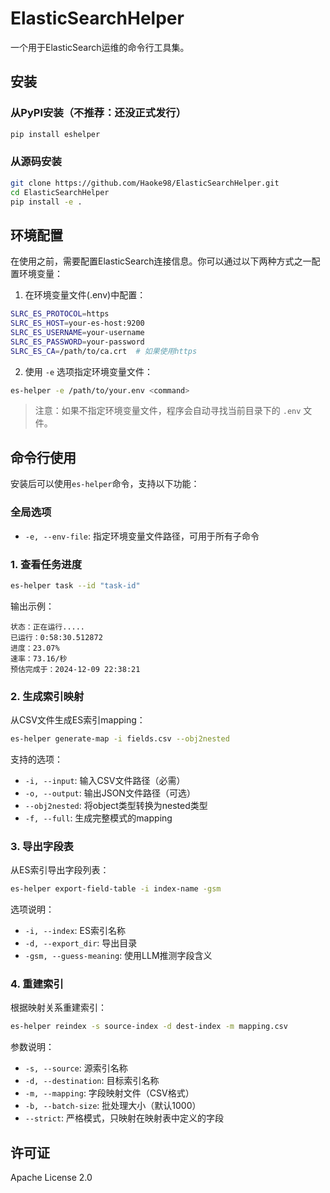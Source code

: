 # ElasticSearchHelper

一个用于ElasticSearch运维的命令行工具集。

## 安装

### 从PyPI安装（不推荐：还没正式发行）
```bash
pip install eshelper
```

### 从源码安装
```bash
git clone https://github.com/Haoke98/ElasticSearchHelper.git
cd ElasticSearchHelper
pip install -e .
```

## 环境配置

在使用之前，需要配置ElasticSearch连接信息。你可以通过以下两种方式之一配置环境变量：

1. 在环境变量文件(.env)中配置：
```bash
SLRC_ES_PROTOCOL=https
SLRC_ES_HOST=your-es-host:9200
SLRC_ES_USERNAME=your-username
SLRC_ES_PASSWORD=your-password
SLRC_ES_CA=/path/to/ca.crt  # 如果使用https
```

2. 使用 `-e` 选项指定环境变量文件：
```bash
es-helper -e /path/to/your.env <command>
```

> 注意：如果不指定环境变量文件，程序会自动寻找当前目录下的 `.env` 文件。

## 命令行使用

安装后可以使用`es-helper`命令，支持以下功能：

### 全局选项

- `-e, --env-file`: 指定环境变量文件路径，可用于所有子命令

### 1. 查看任务进度

```bash
es-helper task --id "task-id"
```

输出示例：
```text
状态：正在运行.....
已运行：0:58:30.512872
进度：23.07%
速率：73.16/秒
预估完成于：2024-12-09 22:38:21
```

### 2. 生成索引映射

从CSV文件生成ES索引mapping：

```bash
es-helper generate-map -i fields.csv --obj2nested
```

支持的选项：
- `-i, --input`: 输入CSV文件路径（必需）
- `-o, --output`: 输出JSON文件路径（可选）
- `--obj2nested`: 将object类型转换为nested类型
- `-f, --full`: 生成完整模式的mapping

### 3. 导出字段表

从ES索引导出字段列表：

```bash
es-helper export-field-table -i index-name -gsm
```

选项说明：
- `-i, --index`: ES索引名称
- `-d, --export_dir`: 导出目录
- `-gsm, --guess-meaning`: 使用LLM推测字段含义

### 4. 重建索引

根据映射关系重建索引：

```bash
es-helper reindex -s source-index -d dest-index -m mapping.csv
```

参数说明：
- `-s, --source`: 源索引名称
- `-d, --destination`: 目标索引名称
- `-m, --mapping`: 字段映射文件（CSV格式）
- `-b, --batch-size`: 批处理大小（默认1000）
- `--strict`: 严格模式，只映射在映射表中定义的字段

## 许可证

Apache License 2.0

